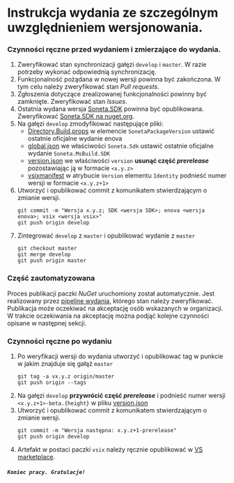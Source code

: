# Instrukcja wydania ze szczególnym uwzględnieniem wersjonowania.

### Czynności ręczne przed wydaniem i zmierzające do wydania.

1. Zweryfikować stan synchronizacji gałęzi `develop` i `master`. W razie potrzeby wykonać odpowiednią synchronizację.
2. Funkcjonalność pożądana w nowej wersji powinna być zakończona. W tym celu należy zweryfikować stan _Pull requests_.
3. Zgłoszenia dotyczące zrealizowanej funkcjonalności powinny być zamknięte. Zweryfikować stan _Issues_.
4. Ostatnia wydana wersja [Soneta.SDK] powinna być opublikowana. Zweryfikować [Soneta.SDK na nuget.org].
5. Na gałęzi `develop` zmodyfikować następujące pliki:
   * [Directory.Build.props] w elemencie `SonetaPackageVersion` ustawić ostatnie oficjalne wydanie enova
   * [global.json] we właściwości `Soneta.Sdk` ustawić ostatnie oficjalne wydanie `Soneta.MsBuild.SDK`
   * [version.json] we właściwości `version` **usunąć część _prerelease_** pozostawiając ją w formacie `<x.y.z>`
   * [vsixmanifest] w atrybucie `Version` elementu `Identity` podnieść numer wersji w formacie `<x.y.z+1>`
6. Utworzyć i opublikować commit z komunikatem stwierdzającym o zmianie wersji.
   ```
   git commit -m "Wersja x.y.z; SDK <wersja SDK>; enova <wersja enova>; vsix <wersja vsix>"
   git push origin develop
   ```
7. Zintegrować `develop` z `master` i opublikować wydanie z `master`
   ```
   git checkout master
   git merge develop
   git push origin master
   ```

### Część zautomatyzowana

Proces publikacji paczki _NuGet_ uruchomiony został automatycznie. Jest realizowany przez [pipeline wydania], którego stan należy zweryfikować. Publikacja może oczekiwać na akceptację osób wskazanych w organizacji. W trakcie oczekiwania na akceptację można podjąć kolejne czynności opisane w następnej sekcji.

### Czynności ręczne po wydaniu

1. Po weryfikacji wersji do wydania utworzyć i opublikować tag w punkcie w jakim znajduje się gałąź `master`
   ```
   git tag -a vx.y.z origin/master
   git push origin --tags
   ```
2. Na gałęzi `develop` **przywrócić część _prerelease_** i podnieść numer wersji `<x.y.z+1>-beta.{height}` w pliku [version.json]
3. Utworzyć i opublikować commit z komunikatem stwierdzającym o zmianie wersji.
   ```
   git commit -m "Wersja następna: x.y.z+1-prerelease"
   git push origin develop
   ```
4. Artefakt w postaci paczki `vsix` należy ręcznie opublikować w [VS marketplace].

##### `Koniec pracy. Gratulacje!`

[version.json]: Soneta.Platform.Developer/Soneta.Platform.Developer/version.json
[repozytorium]: https://github.com/soneta/Soneta.Platform.Developer
[Soneta.SDK]: https://github.com/soneta/Soneta.MsBuild.SDK
[Soneta.SDK na nuget.org]: https://www.nuget.org/packages/Soneta.Sdk
[pipeline wydania]: https://dev.azure.com/soneta/GitHub/_release?_a=releases&view=mine&definitionId=3
[Directory.Build.props]: Soneta.Platform.Developer/SonetaAddon/SonetaAddonProject/Directory.Build.props
[global.json]: Soneta.Platform.Developer/SonetaAddon/SonetaAddonProject/global.json
[vsixmanifest]: Soneta.Platform.Developer/Soneta.Platform.Developer/source.extension.vsixmanifest
[VS marketplace]: https://marketplace.visualstudio.com
